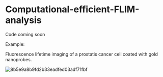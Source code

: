 # Computational-efficient-FLIM-analysis

Code coming soon

Example:

Fluorescence lifetime imaging of a prostatis cancer cell coated with gold nanoprobes. 



![8b5e9a8b9fd2b33eadfed03adf71fbf](https://user-images.githubusercontent.com/35866553/158862457-3729c52d-cbf1-41f1-9694-45fdb20e0999.jpg)

